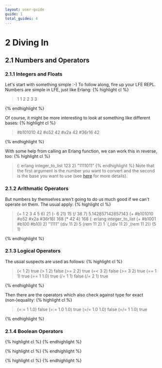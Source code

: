 ```yaml
---
layout: user-guide
guide: 1
total_guides: 4
---
```

# 2 Diving In

## 2.1 Numbers and Operators

### 2.1.1 Integers and Floats

Let's start with something simple :-) To follow along, fire up your LFE REPL.
Numbers are simple in LFE, just like Erlang:
{% highlight cl %}
> 1
1
> 2
2
> 3
3
>
{% endhighlight %}

Of course, it might be more interesting to look at something like different
bases:
{% highlight cl %}
> #b101010
42
> #o52
42
> #x2a
42
> #36r16
42
>
{% endhighlight %}

With some help from calling an Erlang function, we can work this in reverse,
too:
{% highlight cl %}
> (: erlang integer_to_list 123 2)
"1111011"
{% endhighlight %}
Note that the first argument is the number you want to convert and the second
is the base you want to use (see
<a href="http://erldocs.com/R14B/erts/erlang.html?i=1&search=integer#integer_to_list/2">here</a>
for more details).

### 2.1.2 Arithmatic Operators

But numbers by themselves aren't going to do us much good if we can't operate
on them. The usual apply:
{% highlight cl %}
> (+ 1 2 3 4 5 6)
21
> (- 6 21)
15
> (/ 36 7)
5.142857142857143
> (+ #b101010 #o52 #x2a #36r16)
168
> (* 42 4)
168
> (: erlang integer_to_list (+ #b1001 #b100 #b10) 2)
"1111"
> (div 11 2)
5
> (rem 11 2)
1
> `(,(div 11 2) ,(rem 11 2))
(5 1)
>
{% endhighlight %}

### 2.1.3 Logical Operators

The usual suspects are used as follows:
{% highlight cl %}
> (< 1 2)
true
> (> 1 2)
false
> (>= 2 2)
true
> (=< 3 2)
false
> (>= 3 2)
true
> (== 1 1)
true
> (== 1 1.0)
true
> (/= 1 1)
false
> (/= 2 1)
true
>
{% endhighlight %}

Then there are the operators which also check against type for exact
(non-)equality: {% highlight cl %}
> (=:= 1 1.0)
false
> (=:= 1.0 1.0)
true
> (=/= 1.0 1.0)
false
> (=/= 1 1.0)
true
>
{% endhighlight %}

### 2.1.4 Boolean Operators

{% highlight cl %}
{% endhighlight %}

{% highlight cl %}
{% endhighlight %}

{% highlight cl %}
{% endhighlight %}

